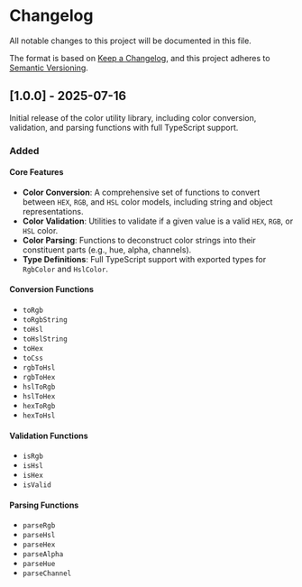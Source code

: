 # Changelog

All notable changes to this project will be documented in this file.

The format is based on [Keep a Changelog](https://keepachangelog.com/en/1.0.0/),
and this project adheres to [Semantic Versioning](https://semver.org/spec/v2.0.0.html).

## [1.0.0] - 2025-07-16

Initial release of the color utility library, including color conversion, validation, and parsing functions with full TypeScript support.

### Added

#### Core Features

- **Color Conversion**: A comprehensive set of functions to convert between `HEX`, `RGB`, and `HSL` color models, including string and object representations.
- **Color Validation**: Utilities to validate if a given value is a valid `HEX`, `RGB`, or `HSL` color.
- **Color Parsing**: Functions to deconstruct color strings into their constituent parts (e.g., hue, alpha, channels).
- **Type Definitions**: Full TypeScript support with exported types for `RgbColor` and `HslColor`.

#### Conversion Functions

- `toRgb`
- `toRgbString`
- `toHsl`
- `toHslString`
- `toHex`
- `toCss`
- `rgbToHsl`
- `rgbToHex`
- `hslToRgb`
- `hslToHex`
- `hexToRgb`
- `hexToHsl`

#### Validation Functions

- `isRgb`
- `isHsl`
- `isHex`
- `isValid`

#### Parsing Functions

- `parseRgb`
- `parseHsl`
- `parseHex`
- `parseAlpha`
- `parseHue`
- `parseChannel`
